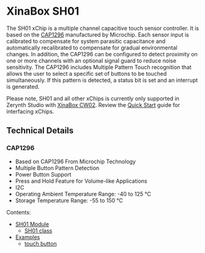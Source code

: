 # XinaBox SH01

The SH01 xChip is a multiple channel capacitive touch sensor controller. It is based on the [CAP1296](https://www.microchip.com/wwwproducts/en/CAP1296) manufactured by Microchip. Each sensor input is calibrated to compensate for system parasitic capacitance and automatically recalibrated to compensate for gradual environmental changes. In addition, the CAP1296 can be configured to detect proximity on one or more channels with an optional signal guard to reduce noise sensitivity. The CAP1296 includes Multiple Pattern Touch recognition that allows the user to select a specific set of buttons to be touched simultaneously. If this pattern is detected, a status bit is set and an interrupt is generated.

Please note, SH01 and all other xChips is currently only supported in Zerynth Studio with [XinaBox CW02](/latest/reference/boards/xinabox_esp32/docs/). Review the [Quick Start](https://wiki.xinabox.cc/Quick-Start) guide for interfacing xChips.

## Technical Details

### CAP1296


* Based on CAP1296 From Microchip Technology
* Multiple Button Pattern Detection
* Power Button Support
* Press and Hold Feature for Volume-like Applications
* I2C
* Operating Ambient Temperature Range: -40 to 125 °C
* Storage Temperature Range: -55 to 150 °C

Contents:


* [SH01 Module](/latest/reference/libs/xinabox/sh01/docs/sh01/)
    * [SH01 class](/latest/reference/libs/xinabox/sh01/docs/sh01/#sh01-class)
* [Examples](/latest/reference/libs/xinabox/sh01/docs/examples/)
    * [touch button](/latest/reference/libs/xinabox/sh01/docs/examples/#capacitive-touch-detection)
